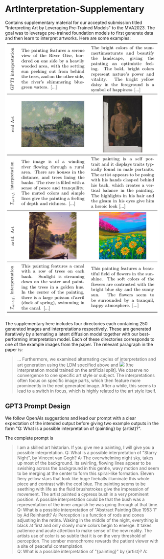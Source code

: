 # ArtInterpretation-Supplementary
Contains supplementary material for our accepted submission titled "Interpreting Art by Leveraging Pre-Trained Models" to the MVA2023.
The goal was to leverage pre-trained foundation models to first generate data and then learn to interpret artworks.
Here are some examples:
![Examples](./examples.png)

The supplementary here includes four directories each containing 250 generated images and interpretations respectively.
These are generated iteratively by alternating a latent diffusion model together with our best-performing interpretation model.
Each of these directories corresponds to one of the example images from the paper.
The relevant paragraph in the paper is:

> ... Furthermore, we examined alternating cycles of interpretation and art generation using the LDM specified above and <img src="https://latex.codecogs.com/svg.latex?\mathcal{I}_{artif.}" /> [the interpretation model trained on the artificial split]. We observe no convergence to one specific art style or subject. The interpretations often focus on specific image parts, which then feature more prominently in the next generated image. After a while, this seems to lead to a switch in focus, which is highly related to the art style itself.

## GPT3 Prompt Design
We follow OpenAIs suggestions and lead our prompt with a clear expectation of the intended output before giving two example outputs in the form "Q: What is a possible interpretation of {painting} by {artist}?".

The complete prompt is
> I am a skilled art historian. If you give me a painting, I will give you a possible interpretation.
> Q: What is a possible interpretation of "Starry Night", by Vincent van Gogh?
> A: The overwhelming night sky, takes up most of the background. Its swirling, flowing lines appear to be swishing across the background in this gentle, wavy motion and seem to be merging at the center to form this spiral-like formation. Eleven fiery yellow stars that look like huge fireballs illuminate this whole piece and contrast with the cool blue. The painting seems to be seething with life as the fluid brushstrokes give the impression of movement. The artist painted a cypress bush in a very prominent position. A possible interpretation could be that the bush was a representation of the inner anguish he was going through at that time.
> Q: What is a possible interpretation of "Abstract Painting Blue 1953 1" by Ad Reinhardt?
> A: Perception is a function of rods and cones adjusting in the retina. Waking in the middle of the night, everything is black at first and only slowly more colors begin to emerge. It takes patience and acute attention to make sense of the new reality. The artists use of color is so subtle that it is on the very threshold of perception. The somber monochrome rewards the patient viewer with a site of peaceful contemplation.   
> Q: What is a possible interpretation of "{painting}" by {artist}?
> A:

